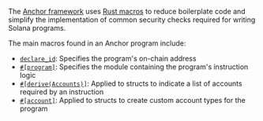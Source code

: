 The [Anchor framework](https://www.anchor-lang.com/) uses [Rust macros](https://doc.rust-lang.org/book/ch19-06-macros.html) to reduce boilerplate code and simplify the implementation of common security checks required for writing Solana programs.

The main macros found in an Anchor program include:

-   [`declare_id`](https://solana.com/docs/programs/anchor/program-structure#declare-id-macro): Specifies the program's on-chain address
-   [`#[program]`](https://solana.com/docs/programs/anchor/program-structure#program-macro): Specifies the module containing the program's instruction logic
-   [`#[derive(Accounts)]`](https://solana.com/docs/programs/anchor/program-structure#derive-accounts-macro): Applied to structs to indicate a list of accounts required by an instruction
-   [`#[account]`](https://solana.com/docs/programs/anchor/program-structure#account-macro): Applied to structs to create custom account types for the program